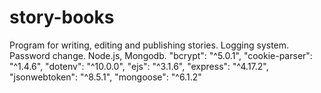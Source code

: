 # story-books
Program for writing, editing and publishing stories. Logging system. Password change.
Node.js, Mongodb.
    "bcrypt": "^5.0.1",
    "cookie-parser": "^1.4.6",
    "dotenv": "^10.0.0",
    "ejs": "^3.1.6",
    "express": "^4.17.2",
    "jsonwebtoken": "^8.5.1",
    "mongoose": "^6.1.2"
